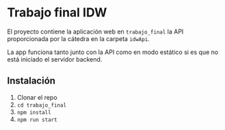 # Trabajo final IDW

El proyecto contiene la aplicación web en `trabajo_final` la API proporcionada por la cátedra en la carpeta `idwApi`.

La app funciona tanto junto con la API como en modo estático si es que no está iniciado el servidor backend.

## Instalación

1. Clonar el repo
2. `cd trabajo_final`
3. `npm install`
4. `npm run start`
